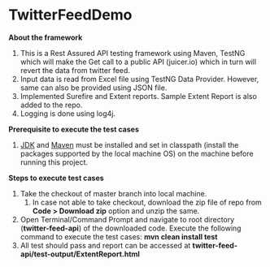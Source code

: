 # TwitterFeedDemo

**About the framework**
1. This is a Rest Assured API testing framework using Maven, TestNG which will make the Get call to a public API (juicer.io) which in turn will revert the data from twitter feed.
2. Input data is read from Excel file using TestNG Data Provider. However, same can also be provided using JSON file.
3. Implemented Surefire and Extent reports. Sample Extent Report is also added to the repo. 
4. Logging is done using log4j.

**Prerequisite to execute the test cases**
1. [JDK](https://www.oracle.com/in/java/technologies/javase/javase-jdk8-downloads.html#license-lightbox) and [Maven](https://mkyong.com/maven/how-to-install-maven-in-windows/) must be installed and set in classpath (install the packages supported by the local machine OS) on the machine before running this project.

**Steps to execute test cases**
1. Take the checkout of master branch into local machine.
   1. In case not able to take checkout, download the zip file of repo from **Code > Download zip** option and unzip the same.
2. Open Terminal/Command Prompt and navigate to root directory (**twitter-feed-api**) of the downloaded code. Execute the following command to execute the test cases: **mvn clean install test**
3. All test should pass and report can be accessed at **twitter-feed-api/test-output/ExtentReport.html**
